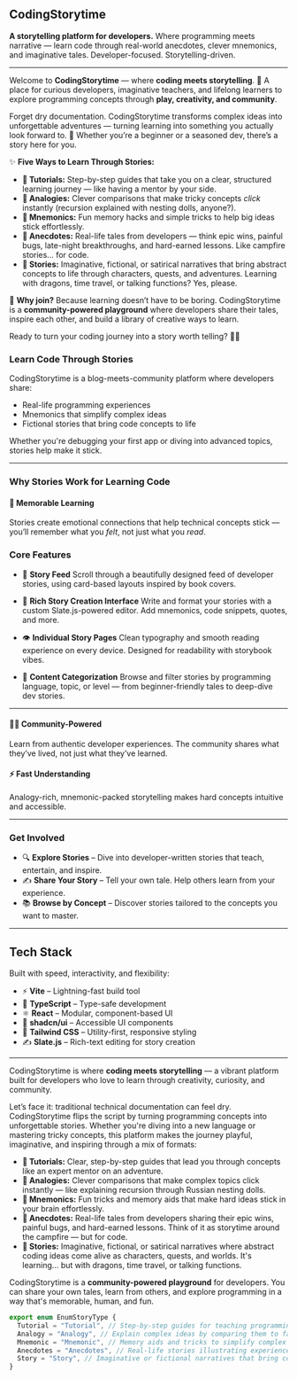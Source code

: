 ## **CodingStorytime**

**A storytelling platform for developers.**
Where programming meets narrative — learn code through real-world anecdotes, clever mnemonics, and imaginative tales. Developer-focused. Storytelling-driven.

---

Welcome to **CodingStorytime** — where **coding meets storytelling**. 🎉
A place for curious developers, imaginative teachers, and lifelong learners to explore programming concepts through **play, creativity, and community**.

Forget dry documentation. CodingStorytime transforms complex ideas into unforgettable adventures — turning learning into something you actually look forward to. 🚀 Whether you’re a beginner or a seasoned dev, there’s a story here for you.

✨ **Five Ways to Learn Through Stories:**

- **🧭 Tutorials:** Step-by-step guides that take you on a clear, structured learning journey — like having a mentor by your side.
- **🌉 Analogies:** Clever comparisons that make tricky concepts _click_ instantly (recursion explained with nesting dolls, anyone?).
- **🧠 Mnemonics:** Fun memory hacks and simple tricks to help big ideas stick effortlessly.
- **📖 Anecdotes:** Real-life tales from developers — think epic wins, painful bugs, late-night breakthroughs, and hard-earned lessons. Like campfire stories… for code.
- **🌟 Stories:** Imaginative, fictional, or satirical narratives that bring abstract concepts to life through characters, quests, and adventures. Learning with dragons, time travel, or talking functions? Yes, please.

💬 **Why join?**
Because learning doesn’t have to be boring. CodingStorytime is a **community-powered playground** where developers share their tales, inspire each other, and build a library of creative ways to learn.

Ready to turn your coding journey into a story worth telling? 🌈✨

### **Learn Code Through Stories**

CodingStorytime is a blog-meets-community platform where developers share:

- Real-life programming experiences
- Mnemonics that simplify complex ideas
- Fictional stories that bring code concepts to life

Whether you're debugging your first app or diving into advanced topics, stories help make it stick.

---

### **Why Stories Work for Learning Code**

#### **🧠 Memorable Learning**

Stories create emotional connections that help technical concepts stick — you’ll remember what you _felt_, not just what you _read_.

### **Core Features**

- 📖 **Story Feed**
  Scroll through a beautifully designed feed of developer stories, using card-based layouts inspired by book covers.

- 📝 **Rich Story Creation Interface**
  Write and format your stories with a custom Slate.js-powered editor. Add mnemonics, code snippets, quotes, and more.

- 👁️ **Individual Story Pages**
  Clean typography and smooth reading experience on every device. Designed for readability with storybook vibes.

- 🧠 **Content Categorization**
  Browse and filter stories by programming language, topic, or level — from beginner-friendly tales to deep-dive dev stories.

---

#### **👨‍💻 Community-Powered**

Learn from authentic developer experiences. The community shares what they’ve lived, not just what they’ve learned.

#### **⚡ Fast Understanding**

Analogy-rich, mnemonic-packed storytelling makes hard concepts intuitive and accessible.

---

### **Get Involved**

- 🔍 **Explore Stories** – Dive into developer-written stories that teach, entertain, and inspire.
- ✍️ **Share Your Story** – Tell your own tale. Help others learn from your experience.
- 📚 **Browse by Concept** – Discover stories tailored to the concepts you want to master.

---

## **Tech Stack**

Built with speed, interactivity, and flexibility:

- ⚡ **Vite** – Lightning-fast build tool
- 📘 **TypeScript** – Type-safe development
- ⚛️ **React** – Modular, component-based UI
- 🧩 **shadcn/ui** – Accessible UI components
- 🎨 **Tailwind CSS** – Utility-first, responsive styling
- ✍️ **Slate.js** – Rich-text editing for story creation

---

CodingStorytime is where **coding meets storytelling** — a vibrant platform built for developers who love to learn through creativity, curiosity, and community.

Let’s face it: traditional technical documentation can feel dry. CodingStorytime flips the script by turning programming concepts into unforgettable stories. Whether you're diving into a new language or mastering tricky concepts, this platform makes the journey playful, imaginative, and inspiring through a mix of formats:

- **🧭 Tutorials:** Clear, step-by-step guides that lead you through concepts like an expert mentor on an adventure.
- **🌉 Analogies:** Clever comparisons that make complex topics click instantly — like explaining recursion through Russian nesting dolls.
- **🧠 Mnemonics:** Fun tricks and memory aids that make hard ideas stick in your brain effortlessly.
- **📖 Anecdotes:** Real-life tales from developers sharing their epic wins, painful bugs, and hard-earned lessons. Think of it as storytime around the campfire — but for code.
- **🌟 Stories:** Imaginative, fictional, or satirical narratives where abstract coding ideas come alive as characters, quests, and worlds. It's learning… but with dragons, time travel, or talking functions.

CodingStorytime is a **community-powered playground** for developers. You can share your own tales, learn from others, and explore programming in a way that's memorable, human, and fun.

```ts
export enum EnumStoryType {
  Tutorial = "Tutorial", // Step-by-step guides for teaching programming concepts.
  Analogy = "Analogy", // Explain complex ideas by comparing them to familiar real-world scenarios.
  Mnemonic = "Mnemonic", // Memory aids and tricks to simplify complex topics.
  Anecdotes = "Anecdotes", // Real-life stories illustrating experiences, challenges, and wins.
  Story = "Story", // Imaginative or fictional narratives that bring coding concepts to life.
}
```

